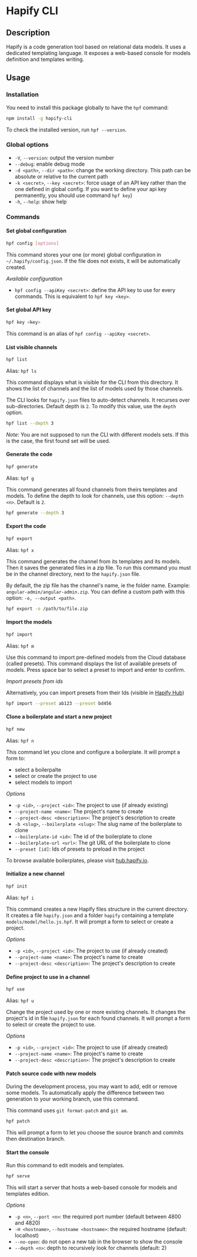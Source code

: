 # Hapify CLI

## Description

Hapify is a code generation tool based on relational data models.
It uses a dedicated templating language.
It exposes a web-based console for models definition and templates writing.

## Usage

### Installation

You need to install this package globally to have the `hpf` command:

```bash
npm install -g hapify-cli
```

To check the installed version, run `hpf --version`.

### Global options

-   `-V`, `--version`: output the version number
-   `--debug`: enable debug mode
-   `-d <path>`, `--dir <path>`: change the working directory. This path can be absolute or relative to the current path
-   `-k <secret>`, `--key <secret>`: force usage of an API key rather than the one defined in global config. If you want to define your api key permanently, you should use command `hpf key`)
-   `-h`, `--help`: show help

### Commands

#### Set global configuration

```bash
hpf config [options]
```

This command stores your one (or more) global configuration in `~/.hapify/config.json`.
If the file does not exists, it will be automatically created.

_Available configuration_

-   `hpf config --apiKey <secret>`: define the API key to use for every commands. This is equivalent to `hpf key <key>`.

#### Set global API key

```bash
hpf key <key>
```

This command is an alias of `hpf config --apiKey <secret>`.

#### List visible channels

```bash
hpf list
```

Alias: `hpf ls`

This command displays what is visible for the CLI from this directory.
It shows the list of channels and the list of models used by those channels.

The CLI looks for `hapify.json` files to auto-detect channels.
It recurses over sub-directories. Default depth is `2`.
To modify this value, use the `depth` option.

```bash
hpf list --depth 3
```

_Note:_
You are not supposed to run the CLI with different models sets.
If this is the case, the first found set will be used.

#### Generate the code

```bash
hpf generate
```

Alias: `hpf g`

This command generates all found channels from theirs templates and models.
To define the depth to look for channels, use this option: `--depth <n>`. Default is `2`.

```bash
hpf generate --depth 3
```

#### Export the code

```bash
hpf export
```

Alias: `hpf x`

This command generates the channel from its templates and its models.
Then it saves the generated files in a zip file.
To run this command you must be in the channel directory, next to the `hapify.json` file.

By default, the zip file has the channel's name, ie the folder name.
Example: `angular-admin/angular-admin.zip`.
You can define a custom path with this option: `-o, --output <path>`.

```bash
hpf export -o /path/to/file.zip
```

#### Import the models

```bash
hpf import
```

Alias: `hpf m`

Use this command to import pre-defined models from the Cloud database (called presets).
This command displays the list of available presets of models.
Press space bar to select a preset to import and enter to confirm.

_Import presets from ids_

Alternatively, you can import presets from their Ids (visible in [Hapify Hub](https://hub.hapify.io/))

```bash
hpf import --preset ab123 --preset bd456
```

#### Clone a boilerplate and start a new project

```bash
hpf new
```

Alias: `hpf n`

This command let you clone and configure a boilerplate.
It will prompt a form to:

-   select a boilerpalte
-   select or create the project to use
-   select models to import

_Options_

-   `-p <id>`, `--project <id>`: The project to use (if already existing)
-   `--project-name <name>`: The project's name to create
-   `--project-desc <description>`: The project's description to create
-   `-b <slug>`, `--boilerplate <slug>`: The slug name of the boilerplate to clone
-   `--boilerplate-id <id>`: The id of the boilerplate to clone
-   `--boilerplate-url <url>`: The git URL of the boilerplate to clone
-   `--preset [id]`: Ids of presets to preload in the project

To browse available boilerplates, please visit [hub.hapify.io](https://hub.hapify.io).

#### Initialize a new channel

```bash
hpf init
```

Alias: `hpf i`

This command creates a new Hapify files structure in the current directory.
It creates a file `hapify.json` and a folder `hapify` containing a template `models/model/hello.js.hpf`.
It will prompt a form to select or create a project.

_Options_

-   `-p <id>`, `--project <id>`: The project to use (if already created)
-   `--project-name <name>`: The project's name to create
-   `--project-desc <description>`: The project's description to create

#### Define project to use in a channel

```bash
hpf use
```

Alias: `hpf u`

Change the project used by one or more existing channels.
It changes the project's id in file `hapify.json` for each found channels.
It will prompt a form to select or create the project to use.

_Options_

-   `-p <id>`, `--project <id>`: The project to use (if already created)
-   `--project-name <name>`: The project's name to create
-   `--project-desc <description>`: The project's description to create

#### Patch source code with new models

During the development process, you may want to add, edit or remove some models.
To automatically apply the difference between two generation to your working branch, use this command.

This command uses `git format-patch` and `git am`.

```bash
hpf patch
```

This will prompt a form to let you choose the source branch and commits then destination branch.

#### Start the console

Run this command to edit models and templates.

```bash
hpf serve
```

This will start a server that hosts a web-based console for models and templates edition.

_Options_

-   `-p <n>`, `--port <n>`: the required port number (default between 4800 and 4820)
-   `-H <hostname>`, `--hostname <hostname>`: the required hostname (default: localhost)
-   `--no-open`: do not open a new tab in the browser to show the console
-   `--depth <n>`: depth to recursively look for channels (default: 2)
